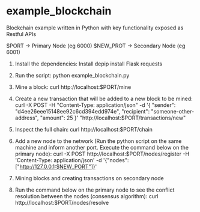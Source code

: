 # example_blockchain
Blockchain example written in Python with key functionality exposed as Restful APIs

$PORT -> Primary Node (eg 6000)
$NEW_PROT -> Secondary Node (eg 6001)

1. Install the dependencies:
   Install depip install Flask requests

2. Run the script:
   python example_blockchain.py

3. Mine a block:
   curl http://localhost:$PORT/mine

4. Create a new transaction that will be added to a new block to be mined:
   curl -X POST -H "Content-Type: application/json" -d '{
   "sender": "d4ee26eee15148ee92c6cd394edd974e",
   "recipient": "someone-other-address",
   "amount": 25
   }' "http://localhost:$PORT/transactions/new"

5. Inspect the full chain:
   curl http://localhost:$PORT/chain

6. Add a new node to the network (Run the python script on the same machine and inform another port. Execute the command below on the primary node):
   curl -X POST http://localhost:$PORT/nodes/register
   -H 'Content-Type: application/json'
   -d '{"nodes": ["http://127.0.0.1:$NEW_PORT"]}'

7. Mining blocks and creating transactions on secondary node

8. Run the command below on the primary node to see the conflict resolution between the nodes (consensus algorithm):
   curl http://localhost:$PORT/nodes/resolve
